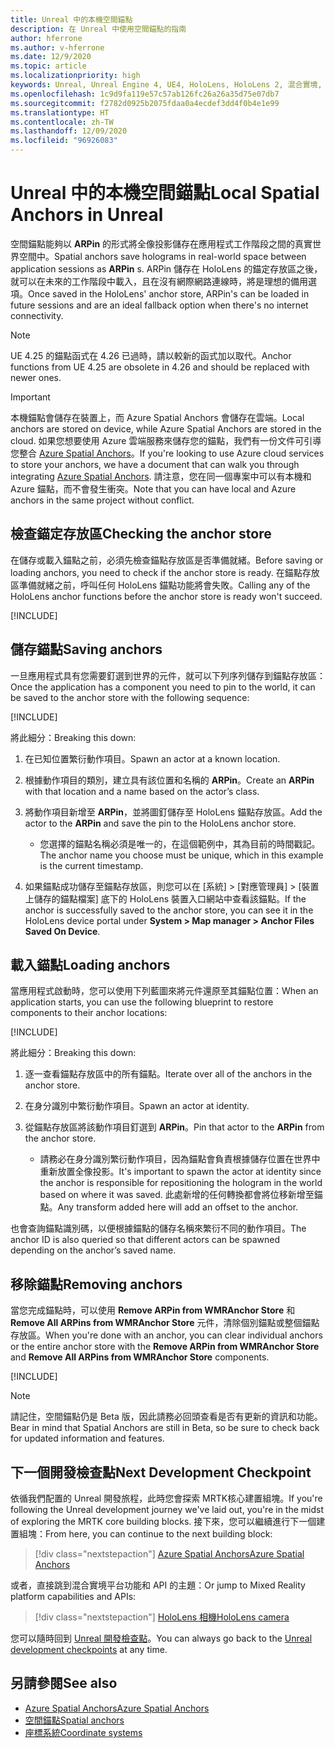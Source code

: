 ```yaml
---
title: Unreal 中的本機空間錨點
description: 在 Unreal 中使用空間錨點的指南
author: hferrone
ms.author: v-hferrone
ms.date: 12/9/2020
ms.topic: article
ms.localizationpriority: high
keywords: Unreal, Unreal Engine 4, UE4, HoloLens, HoloLens 2, 混合實境, 開發, 功能, 文件, 指南, 全像投影, 空間錨點, 混合實境頭戴式裝置, windows 混合實境頭戴式裝置, 虛擬實境頭戴式裝置
ms.openlocfilehash: 1c9d9fa119e57c57ab126fc26a26a35d75e07db7
ms.sourcegitcommit: f2782d0925b2075fdaa0a4ecdef3dd4f0b4e1e99
ms.translationtype: HT
ms.contentlocale: zh-TW
ms.lasthandoff: 12/09/2020
ms.locfileid: "96926083"
---
```

# <a name="local-spatial-anchors-in-unreal"></a><span data-ttu-id="1469a-104">Unreal 中的本機空間錨點</span><span class="sxs-lookup"><span data-stu-id="1469a-104">Local Spatial Anchors in Unreal</span></span>

<span data-ttu-id="1469a-105">空間錨點能夠以 **ARPin** 的形式將全像投影儲存在應用程式工作階段之間的真實世界空間中。</span><span class="sxs-lookup"><span data-stu-id="1469a-105">Spatial anchors save holograms in real-world space between application sessions as **ARPin** s.</span></span> <span data-ttu-id="1469a-106">ARPin 儲存在 HoloLens 的錨定存放區之後，就可以在未來的工作階段中載入，且在沒有網際網路連線時，將是理想的備用選項。</span><span class="sxs-lookup"><span data-stu-id="1469a-106">Once saved in the HoloLens' anchor store, ARPin's can be loaded in future sessions and are an ideal fallback option when there's no internet connectivity.</span></span>

> [!NOTE]
> <span data-ttu-id="1469a-107">UE 4.25 的錨點函式在 4.26 已過時，請以較新的函式加以取代。</span><span class="sxs-lookup"><span data-stu-id="1469a-107">Anchor functions from UE 4.25 are obsolete in 4.26 and should be replaced with newer ones.</span></span> 

> [!IMPORTANT]
> <span data-ttu-id="1469a-108">本機錨點會儲存在裝置上，而 Azure Spatial Anchors 會儲存在雲端。</span><span class="sxs-lookup"><span data-stu-id="1469a-108">Local anchors are stored on device, while Azure Spatial Anchors are stored in the cloud.</span></span> <span data-ttu-id="1469a-109">如果您想要使用 Azure 雲端服務來儲存您的錨點，我們有一份文件可引導您整合 [Azure Spatial Anchors](unreal-azure-spatial-anchors.md)。</span><span class="sxs-lookup"><span data-stu-id="1469a-109">If you're looking to use Azure cloud services to store your anchors, we have a document that can walk you through integrating [Azure Spatial Anchors](unreal-azure-spatial-anchors.md).</span></span> <span data-ttu-id="1469a-110">請注意，您在同一個專案中可以有本機和 Azure 錨點，而不會發生衝突。</span><span class="sxs-lookup"><span data-stu-id="1469a-110">Note that you can have local and Azure anchors in the same project without conflict.</span></span>

## <a name="checking-the-anchor-store"></a><span data-ttu-id="1469a-111">檢查錨定存放區</span><span class="sxs-lookup"><span data-stu-id="1469a-111">Checking the anchor store</span></span>

<span data-ttu-id="1469a-112">在儲存或載入錨點之前，必須先檢查錨點存放區是否準備就緒。</span><span class="sxs-lookup"><span data-stu-id="1469a-112">Before saving or loading anchors, you need to check if the anchor store is ready.</span></span>  <span data-ttu-id="1469a-113">在錨點存放區準備就緒之前，呼叫任何 HoloLens 錨點功能將會失敗。</span><span class="sxs-lookup"><span data-stu-id="1469a-113">Calling any of the HoloLens anchor functions before the anchor store is ready won't succeed.</span></span>  

[!INCLUDE[](includes/tabs-sa-1.md)]

## <a name="saving-anchors"></a><span data-ttu-id="1469a-114">儲存錨點</span><span class="sxs-lookup"><span data-stu-id="1469a-114">Saving anchors</span></span>

<span data-ttu-id="1469a-115">一旦應用程式具有您需要釘選到世界的元件，就可以下列序列儲存到錨點存放區：</span><span class="sxs-lookup"><span data-stu-id="1469a-115">Once the application has a component you need to pin to the world, it can be saved to the anchor store with the following sequence:</span></span> 

[!INCLUDE[](includes/tabs-sa-2.md)]

<span data-ttu-id="1469a-116">將此細分：</span><span class="sxs-lookup"><span data-stu-id="1469a-116">Breaking this down:</span></span>
1. <span data-ttu-id="1469a-117">在已知位置繁衍動作項目。</span><span class="sxs-lookup"><span data-stu-id="1469a-117">Spawn an actor at a known location.</span></span>
2. <span data-ttu-id="1469a-118">根據動作項目的類別，建立具有該位置和名稱的 **ARPin**。</span><span class="sxs-lookup"><span data-stu-id="1469a-118">Create an **ARPin** with that location and a name based on the actor’s class.</span></span> 
3. <span data-ttu-id="1469a-119">將動作項目新增至 **ARPin**，並將圖釘儲存至 HoloLens 錨點存放區。</span><span class="sxs-lookup"><span data-stu-id="1469a-119">Add the actor to the **ARPin** and save the pin to the HoloLens anchor store.</span></span>  
    * <span data-ttu-id="1469a-120">您選擇的錨點名稱必須是唯一的，在這個範例中，其為目前的時間戳記。</span><span class="sxs-lookup"><span data-stu-id="1469a-120">The anchor name you choose must be unique, which in this example is the current timestamp.</span></span> 

4. <span data-ttu-id="1469a-121">如果錨點成功儲存至錨點存放區，則您可以在 [系統] > [對應管理員] > [裝置上儲存的錨點檔案] 底下的 HoloLens 裝置入口網站中查看該錨點。</span><span class="sxs-lookup"><span data-stu-id="1469a-121">If the anchor is successfully saved to the anchor store, you can see it in the HoloLens device portal under **System > Map manager > Anchor Files Saved On Device**.</span></span> 

## <a name="loading-anchors"></a><span data-ttu-id="1469a-122">載入錨點</span><span class="sxs-lookup"><span data-stu-id="1469a-122">Loading anchors</span></span>

<span data-ttu-id="1469a-123">當應用程式啟動時，您可以使用下列藍圖來將元件還原至其錨點位置：</span><span class="sxs-lookup"><span data-stu-id="1469a-123">When an application starts, you can use the following blueprint to restore components to their anchor locations:</span></span>

[!INCLUDE[](includes/tabs-sa-3.md)]

<span data-ttu-id="1469a-124">將此細分：</span><span class="sxs-lookup"><span data-stu-id="1469a-124">Breaking this down:</span></span>
1. <span data-ttu-id="1469a-125">逐一查看錨點存放區中的所有錨點。</span><span class="sxs-lookup"><span data-stu-id="1469a-125">Iterate over all of the anchors in the anchor store.</span></span> 
2. <span data-ttu-id="1469a-126">在身分識別中繁衍動作項目。</span><span class="sxs-lookup"><span data-stu-id="1469a-126">Spawn an actor at identity.</span></span>
3. <span data-ttu-id="1469a-127">從錨點存放區將該動作項目釘選到 **ARPin**。</span><span class="sxs-lookup"><span data-stu-id="1469a-127">Pin that actor to the **ARPin** from the anchor store.</span></span>  

    * <span data-ttu-id="1469a-128">請務必在身分識別繁衍動作項目，因為錨點會負責根據儲存位置在世界中重新放置全像投影。</span><span class="sxs-lookup"><span data-stu-id="1469a-128">It's important to spawn the actor at identity since the anchor is responsible for repositioning the hologram in the world based on where it was saved.</span></span> <span data-ttu-id="1469a-129">此處新增的任何轉換都會將位移新增至錨點。</span><span class="sxs-lookup"><span data-stu-id="1469a-129">Any transform added here will add an offset to the anchor.</span></span> 

<span data-ttu-id="1469a-130">也會查詢錨點識別碼，以便根據錨點的儲存名稱來繁衍不同的動作項目。</span><span class="sxs-lookup"><span data-stu-id="1469a-130">The anchor ID is also queried so that different actors can be spawned depending on the anchor’s saved name.</span></span> 

## <a name="removing-anchors"></a><span data-ttu-id="1469a-131">移除錨點</span><span class="sxs-lookup"><span data-stu-id="1469a-131">Removing anchors</span></span> 

<span data-ttu-id="1469a-132">當您完成錨點時，可以使用 **Remove ARPin from WMRAnchor Store** 和 **Remove All ARPins from WMRAnchor Store** 元件，清除個別錨點或整個錨點存放區。</span><span class="sxs-lookup"><span data-stu-id="1469a-132">When you're done with an anchor, you can clear individual anchors or the entire anchor store with the **Remove ARPin from WMRAnchor Store** and **Remove All ARPins from WMRAnchor Store** components.</span></span>

[!INCLUDE[](includes/tabs-sa-4.md)]

> [!NOTE]
> <span data-ttu-id="1469a-133">請記住，空間錨點仍是 Beta 版，因此請務必回頭查看是否有更新的資訊和功能。</span><span class="sxs-lookup"><span data-stu-id="1469a-133">Bear in mind that Spatial Anchors are still in Beta, so be sure to check back for updated information and features.</span></span>

## <a name="next-development-checkpoint"></a><span data-ttu-id="1469a-134">下一個開發檢查點</span><span class="sxs-lookup"><span data-stu-id="1469a-134">Next Development Checkpoint</span></span>

<span data-ttu-id="1469a-135">依循我們配置的 Unreal 開發旅程，此時您會探索 MRTK核心建置組塊。</span><span class="sxs-lookup"><span data-stu-id="1469a-135">If you're following the Unreal development journey we've laid out, you're in the midst of exploring the MRTK core building blocks.</span></span> <span data-ttu-id="1469a-136">接下來，您可以繼續進行下一個建置組塊：</span><span class="sxs-lookup"><span data-stu-id="1469a-136">From here, you can continue to the next building block:</span></span> 

> [!div class="nextstepaction"]
> [<span data-ttu-id="1469a-137">Azure Spatial Anchors</span><span class="sxs-lookup"><span data-stu-id="1469a-137">Azure Spatial Anchors</span></span>](unreal-azure-spatial-anchors.md)

<span data-ttu-id="1469a-138">或者，直接跳到混合實境平台功能和 API 的主題：</span><span class="sxs-lookup"><span data-stu-id="1469a-138">Or jump to Mixed Reality platform capabilities and APIs:</span></span>

> [!div class="nextstepaction"]
> [<span data-ttu-id="1469a-139">HoloLens 相機</span><span class="sxs-lookup"><span data-stu-id="1469a-139">HoloLens camera</span></span>](unreal-hololens-camera.md)

<span data-ttu-id="1469a-140">您可以隨時回到 [Unreal 開發檢查點](unreal-development-overview.md#2-core-building-blocks)。</span><span class="sxs-lookup"><span data-stu-id="1469a-140">You can always go back to the [Unreal development checkpoints](unreal-development-overview.md#2-core-building-blocks) at any time.</span></span>

## <a name="see-also"></a><span data-ttu-id="1469a-141">另請參閱</span><span class="sxs-lookup"><span data-stu-id="1469a-141">See also</span></span>
* [<span data-ttu-id="1469a-142">Azure Spatial Anchors</span><span class="sxs-lookup"><span data-stu-id="1469a-142">Azure Spatial Anchors</span></span>](unreal-azure-spatial-anchors.md)
* [<span data-ttu-id="1469a-143">空間錨點</span><span class="sxs-lookup"><span data-stu-id="1469a-143">Spatial anchors</span></span>](../../design/spatial-anchors.md)
* [<span data-ttu-id="1469a-144">座標系統</span><span class="sxs-lookup"><span data-stu-id="1469a-144">Coordinate systems</span></span>](../../design/coordinate-systems.md)

